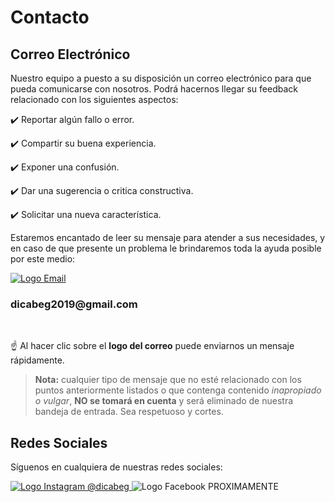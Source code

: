 # Contacto

## Correo Electrónico

Nuestro equipo a puesto a su disposición un correo electrónico para que pueda comunicarse con nosotros. Podrá hacernos llegar su feedback relacionado con los siguientes aspectos:

:heavy_check_mark: Reportar algún fallo o error.

:heavy_check_mark: Compartir su buena experiencia.

:heavy_check_mark: Exponer una confusión.

:heavy_check_mark: Dar una sugerencia o critica constructiva.

:heavy_check_mark: Solicitar una nueva característica.

Estaremos encantado de leer su mensaje para atender a sus necesidades, y en caso de que presente un problema le brindaremos toda la ayuda posible por este medio:

<a class="logos" href="mailto:dicabeg2019@gmail.com" title="Enviar Email" target="_blank">
    <img :src="$withBase('/img/email.png')" alt="Logo Email">
</a>

<h3 class="h3-logos">dicabeg2019@gmail.com</h3>

<br />

:point_up: Al hacer clic sobre el **logo del correo** puede enviarnos un mensaje rápidamente.

> **Nota:** cualquier tipo de mensaje que no esté relacionado con los puntos anteriormente listados o que contenga contenido *inapropiado o vulgar*, **NO se tomará en cuenta** y será eliminado de nuestra bandeja de entrada. Sea respetuoso y cortes.

## Redes Sociales

Síguenos en cualquiera de nuestras redes sociales:

<a class="logos networks-logo" href="https://www.instagram.com/dicabeg" title="Síguenos en Instagram" target="_blank">
    <img :src="$withBase('/img/instagram.png')" alt="Logo Instagram"> @dicabeg
</a>

<a class="logos networks-logo" title="PROXIMAMENTE" target="_blank">
    <img :src="$withBase('/img/facebook.png')" alt="Logo Facebook"> PROXIMAMENTE
</a>